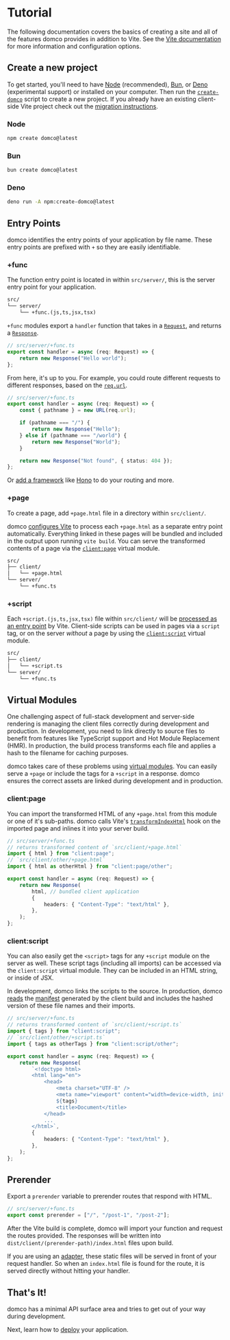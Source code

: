 # Tutorial

<on-this-page></on-this-page>

The following documentation covers the basics of creating a site and all of the features domco provides in addition to Vite. See the [Vite documentation](https://vitejs.dev/) for more information and configuration options.

## Create a new project

To get started, you'll need to have [Node](https://nodejs.org) (recommended), [Bun](https://bun.sh/), or [Deno](https://deno.com) (experimental support) or installed on your computer. Then run the [`create-domco`](https://github.com/rossrobino/domco/tree/main/packages/create-domco) script to create a new project. If you already have an existing client-side Vite project check out the [migration instructions](/migrate).

### Node

```bash
npm create domco@latest
```

### Bun

```bash
bun create domco@latest
```

### Deno

```bash
deno run -A npm:create-domco@latest
```

## Entry Points

domco identifies the entry points of your application by file name. These entry points are prefixed with `+` so they are easily identifiable.

### +func

The function entry point is located in within `src/server/`, this is the server entry point for your application.

```txt {3}
src/
└── server/
	└── +func.(js,ts,jsx,tsx)
```

`+func` modules export a `handler` function that takes in a [`Request`](https://developer.mozilla.org/en-US/docs/Web/API/Request), and returns a [`Response`](https://developer.mozilla.org/en-US/docs/Web/API/Response).

```ts
// src/server/+func.ts
export const handler = async (req: Request) => {
	return new Response("Hello world");
};
```

From here, it's up to you. For example, you could route different requests to different responses, based on the [`req.url`](https://developer.mozilla.org/en-US/docs/Web/API/Request/url).

```ts
// src/server/+func.ts
export const handler = async (req: Request) => {
	const { pathname } = new URL(req.url);

	if (pathname === "/") {
		return new Response("Hello");
	} else if (pathname === "/world") {
		return new Response("World");
	}

	return new Response("Not found", { status: 404 });
};
```

Or [add a framework](/examples#server-frameworks) like [Hono](/examples#hono) to do your routing and more.

### +page

To create a page, add `+page.html` file in a directory within `src/client/`.

domco [configures Vite](https://vitejs.dev/guide/build#multi-page-app) to process each `+page.html` as a separate entry point automatically. Everything linked in these pages will be bundled and included in the output upon running `vite build`. You can serve the transformed contents of a page via the [`client:page`](#client%3Apage) virtual module.

```txt {3}
src/
├── client/
│	└── +page.html
└── server/
	└── +func.ts
```

### +script

Each `+script.(js,ts,jsx,tsx)` file within `src/client/` will be [processed as an entry point](https://rollupjs.org/configuration-options/#input) by Vite. Client-side scripts can be used in pages via a `script` tag, or on the server _without_ a page by using the [`client:script`](#client%3Ascript) virtual module.

```txt {3}
src/
├── client/
│	└── +script.ts
└── server/
	└── +func.ts
```

## Virtual Modules

One challenging aspect of full-stack development and server-side rendering is managing the client files correctly during development and production. In development, you need to link directly to source files to benefit from features like TypeScript support and Hot Module Replacement (HMR). In production, the build process transforms each file and applies a hash to the filename for caching purposes.

domco takes care of these problems using [virtual modules](https://vitejs.dev/guide/api-plugin.html#virtual-modules-convention). You can easily serve a `+page` or include the tags for a `+script` in a response. domco ensures the correct assets are linked during development and in production.

### client:page

You can import the transformed HTML of any `+page.html` from this module or one of it's sub-paths. domco calls Vite's [`transformIndexHtml`](https://vitejs.dev/guide/api-plugin.html#transformindexhtml) hook on the imported page and inlines it into your server build.

```ts {3,9}
// src/server/+func.ts
// returns transformed content of `src/client/+page.html`
import { html } from "client:page";
// `src/client/other/+page.html`
import { html as otherHtml } from "client:page/other";

export const handler = async (req: Request) => {
	return new Response(
		html, // bundled client application
		{
			headers: { "Content-Type": "text/html" },
		},
	);
};
```

### client:script

You can also easily get the `<script>` tags for any `+script` module on the server as well. These script tags (including all imports) can be accessed via the `client:script` virtual module. They can be included in an HTML string, or inside of JSX.

In development, domco links the scripts to the source. In production, domco [reads](https://vitejs.dev/guide/backend-integration.html) the [manifest](https://vitejs.dev/config/build-options.html#build-manifest) generated by the client build and includes the hashed version of these file names and their imports.

```ts {3,14}
// src/server/+func.ts
// returns transformed content of `src/client/+script.ts`
import { tags } from "client:script";
// `src/client/other/+script.ts`
import { tags as otherTags } from "client:script/other";

export const handler = async (req: Request) => {
	return new Response(
		`<!doctype html>
		<html lang="en">
			<head>
				<meta charset="UTF-8" />
				<meta name="viewport" content="width=device-width, initial-scale=1.0" />
				${tags}
				<title>Document</title>
			</head>
			...
		</html>`,
		{
			headers: { "Content-Type": "text/html" },
		},
	);
};
```

## Prerender

Export a `prerender` variable to prerender routes that respond with HTML.

```ts
// src/server/+func.ts
export const prerender = ["/", "/post-1", "/post-2"];
```

After the Vite build is complete, domco will import your function and request the routes provided. The responses will be written into `dist/client/(prerender-path)/index.html` files upon build.

If you are using an [adapter](/deploy#adapters), these static files will be served in front of your request handler. So when an `index.html` file is found for the route, it is served directly without hitting your handler.

## That's It!

domco has a minimal API surface area and tries to get out of your way during development.

Next, learn how to [deploy](/deploy) your application.
